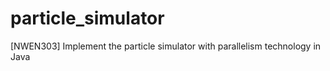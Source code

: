 # particle_simulator
[NWEN303] Implement the particle simulator with parallelism technology in Java
